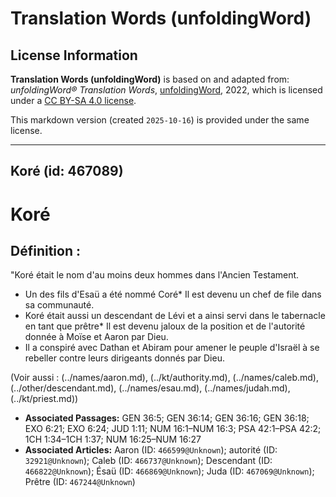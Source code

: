 # Translation Words (unfoldingWord)

## License Information

**Translation Words (unfoldingWord)** is based on and adapted from: _unfoldingWord® Translation Words_, [unfoldingWord](https://unfoldingword.org/utw), 2022, which is licensed under a [CC BY-SA 4.0 license](https://creativecommons.org/licenses/by-sa/4.0/legalcode.en).

This markdown version (created `2025-10-16`) is provided under the same license.



--------------------------------

## Koré (id: 467089)

Koré
====

Définition :
------------

"Koré était le nom d'au moins deux hommes dans l'Ancien Testament.

* Un des fils d'Esaü a été nommé Coré\* Il est devenu un chef de file dans sa communauté.
* Koré était aussi un descendant de Lévi et a ainsi servi dans le tabernacle en tant que prêtre\* Il est devenu jaloux de la position et de l'autorité donnée à Moïse et Aaron par Dieu.
* Il a conspiré avec Dathan et Abiram pour amener le peuple d'Israël à se rebeller contre leurs dirigeants donnés par Dieu.

(Voir aussi : (../names/aaron.md), (../kt/authority.md), (../names/caleb.md), (../other/descendant.md), (../names/esau.md), (../names/judah.md), (../kt/priest.md))

* **Associated Passages:** GEN 36:5; GEN 36:14; GEN 36:16; GEN 36:18; EXO 6:21; EXO 6:24; JUD 1:11; NUM 16:1–NUM 16:3; PSA 42:1–PSA 42:2; 1CH 1:34–1CH 1:37; NUM 16:25–NUM 16:27
* **Associated Articles:** Aaron (ID: `466599@Unknown`); autorité (ID: `32921@Unknown`); Caleb (ID: `466737@Unknown`); Descendant (ID: `466822@Unknown`); Ésaü (ID: `466869@Unknown`); Juda (ID: `467069@Unknown`); Prêtre (ID: `467244@Unknown`)

